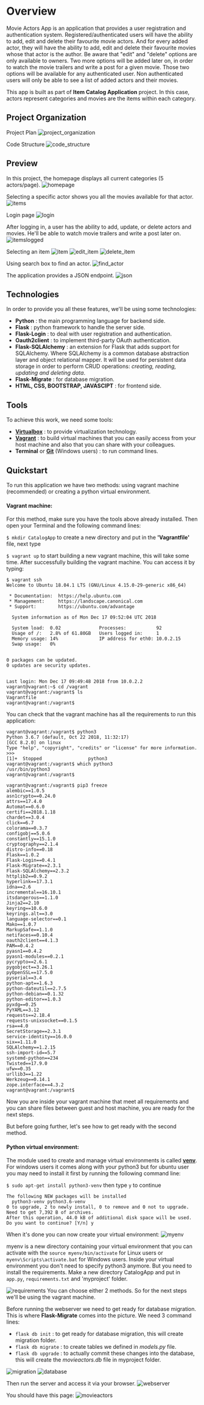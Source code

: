 # Overview
Movie Actors App is an application that provides a user registration and
authentication system. Registered/authenticated users will have the ability
to add, edit and delete their favourite movie actors. And for every added actor,
they will have the ability to add, edit and delete their favourite movies whose
that actor is the author. Be aware that "edit" and "delete" options are only
available to owners. Two more options will be added later on, in order to watch
the movie trailers and write a post for a given movie. Those two options will be
available for any authenticated user. Non authenticated users will only be able
to see a list of added actors and their movies.

This app is built as part of **Item Catalog Application** project. In this case,
actors represent categories and movies are the items within each category.

## Project Organization
Project Plan
![project_organization](images/ProjectOrganization.png)

Code Structure
![code_structure](images/CodeStructure.png)

## Preview
In this project, the homepage displays all current categories (5 actors/page).
![homepage](images/HomePage.png)

Selecting a specific actor shows you all the movies available for that actor.
![items](images/items.png)

Login page
![login](images/login.png)

After logging in, a user has the ability to add, update, or delete actors and movies.
He'll be able to watch movie trailers and write a post later on.
![itemslogged](images/loggedItems.png)

Selecting an item
![item](images/item.png)
![edit_item](images/edititem.png)
![delete_item](images/deleteitem.png)

Using search box to find an actor.
![find_actor](images/findactor.png)

The application provides a JSON endpoint.
![json](images/json.png)

## Technologies
In order to provide you all these features, we'll be using some technologies:
* **Python** : the main programming language for backend side.
* **Flask** : python framework to handle the server side.
* **Flask-Login** : to deal with user registration and authentication.
* **Oauth2client** : to implement third-party OAuth authentication.
* **Flask-SQLAlchemy** : an extension for Flask that adds support for SQLAlchemy.
Where SQLAlchemy is a common database abstraction layer and object relational
mapper. It will be used for persistent data storage in order to perform CRUD
operations: _creating, reading, updating and deleting data_.
* **Flask-Migrate** : for database migration.
* **HTML, CSS, BOOTSTRAP, JAVASCIPT** : for frontend side.

## Tools
To achieve this work, we need some tools:
* [**Virtualbox**](https://www.virtualbox.org/wiki/Downloads) : to provide
virtualization technology.
* [**Vagrant**](https://www.vagrantup.com/downloads.html) : to build virtual
machines that you can easily access from your host machine and also that you
can share with your colleagues.
* **Terminal** or [**Git**](https://git-scm.com/downloads) (Windows users) : to
run command lines.

## Quickstart
To run this application we have two methods: using vagrant machine (recommended)
or creating a python virtual environment.

#### Vagrant machine:
For this method, make sure you have the tools above already installed. Then open
your Terminal and the following command lines:

`$ mkdir CatalogApp` to create a new directory and put in the **'Vagrantfile'**
file, next type

`$ vagrant up` to start building a new vagrant machine, this will take some time.
After successfully building the vagrant machine. You can access it by typing:

```
$ vagrant ssh
Welcome to Ubuntu 18.04.1 LTS (GNU/Linux 4.15.0-29-generic x86_64)

 * Documentation:  https://help.ubuntu.com
 * Management:     https://landscape.canonical.com
 * Support:        https://ubuntu.com/advantage

  System information as of Mon Dec 17 09:52:04 UTC 2018

  System load:  0.02              Processes:           92
  Usage of /:   2.8% of 61.80GB   Users logged in:     1
  Memory usage: 14%               IP address for eth0: 10.0.2.15
  Swap usage:   0%


0 packages can be updated.
0 updates are security updates.


Last login: Mon Dec 17 09:49:48 2018 from 10.0.2.2
vagrant@vagrant:~$ cd /vagrant
vagrant@vagrant:/vagrant$ ls
Vagrantfile
vagrant@vagrant:/vagrant$
```
You can check that the vagrant machine has all the requirements to run this
application:
```
vagrant@vagrant:/vagrant$ python3
Python 3.6.7 (default, Oct 22 2018, 11:32:17)
[GCC 8.2.0] on linux
Type "help", "copyright", "credits" or "license" for more information.
>>>
[1]+  Stopped                 python3
vagrant@vagrant:/vagrant$ which python3
/usr/bin/python3
vagrant@vagrant:/vagrant$
```
```
vagrant@vagrant:/vagrant$ pip3 freeze
alembic==1.0.5
asn1crypto==0.24.0
attrs==17.4.0
Automat==0.6.0
certifi==2018.1.18
chardet==3.0.4
click==6.7
colorama==0.3.7
configobj==5.0.6
constantly==15.1.0
cryptography==2.1.4
distro-info==0.18
Flask==1.0.2
Flask-Login==0.4.1
Flask-Migrate==2.3.1
Flask-SQLAlchemy==2.3.2
httplib2==0.9.2
hyperlink==17.3.1
idna==2.6
incremental==16.10.1
itsdangerous==1.1.0
Jinja2==2.10
keyring==10.6.0
keyrings.alt==3.0
language-selector==0.1
Mako==1.0.7
MarkupSafe==1.1.0
netifaces==0.10.4
oauth2client==4.1.3
PAM==0.4.2
pyasn1==0.4.2
pyasn1-modules==0.2.1
pycrypto==2.6.1
pygobject==3.26.1
pyOpenSSL==17.5.0
pyserial==3.4
python-apt==1.6.3
python-dateutil==2.7.5
python-debian==0.1.32
python-editor==1.0.3
pyxdg==0.25
PyYAML==3.12
requests==2.18.4
requests-unixsocket==0.1.5
rsa==4.0
SecretStorage==2.3.1
service-identity==16.0.0
six==1.11.0
SQLAlchemy==1.2.15
ssh-import-id==5.7
systemd-python==234
Twisted==17.9.0
ufw==0.35
urllib3==1.22
Werkzeug==0.14.1
zope.interface==4.3.2
vagrant@vagrant:/vagrant$
```
Now you are inside your vagrant machine that meet all requirements and you can
share files between guest and host machine, you are ready for the next steps.

But before going further, let's see how to get ready with the second method.

#### Python virtual environment:
The module used to create and manage virtual environments is called
[**venv**](https://docs.python.org/3/tutorial/venv.html).
For windows users it comes along with your python3 but for ubuntu user you may
need to install it first by running the following command line:

`$ sudo apt-get install python3-venv` then type `y` to continue
```
The following NEW packages will be installed
  python3-venv python3.6-venv
0 to upgrade, 2 to newly install, 0 to remove and 0 not to upgrade.
Need to get 7,392 B of archives.
After this operation, 44.0 kB of additional disk space will be used.
Do you want to continue? [Y/n] y
```
When it's done you can now create your virtual environment:
![myenv](images/myenv.png)

myenv is a new directory containing your virtual environment that you can activate
with the `source myenv/bin/activate` for Linux users or `myenv\Scripts\activate.bat`
for Windows users.
Inside your virtual environment you don't need to specify python3 anymore. But
you need to install the requirements. Make a new directory CatalogApp and put in
`app.py`, `requirements.txt` and 'myproject' folder.

![requirements](images/requirements.png)
You can choose either 2 methods. So for the next steps we'll be using the vagrant
machine.

Before running the webserver we need to get ready for database migration. This
is where **Flask-Migrate** comes into the picture. We need 3 command lines:
* `flask db init` : to get ready for database migration, this will create migration folder.
* `flask db migrate` : to create tables we defined in _models.py_ file.
* `flask db upgrade` : to actually commit these changes into the database, this
will create the _movieactors.db_ file in myproject folder.

![migration](images/migration.png)
![database](images/database.png)

Then run the server and access it via your browser.
![webserver](images/webserver.png)

You should have this page:
![movieactors](images/movieactors.png)

